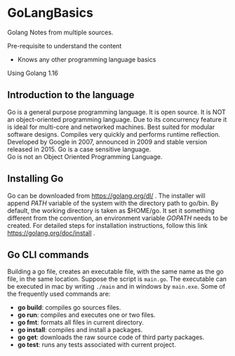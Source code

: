 # GoLangBasics

Golang Notes from multiple sources.

Pre-requisite to understand the content
- Knows any other programming language basics

Using Golang 1.16

## Introduction to the language
Go is a general purpose programming language. It is open source. It is NOT an object-oriented programming language. 
Due to its concurrency feature it is ideal for multi-core and networked machines. Best suited for modular
software designs. Compiles very quickly and performs runtime reflection. Developed
by Google in 2007, announced in 2009 and stable version released in 2015. Go is a
case sensitive language.  
Go is not an Object Oriented Programming Language.

## Installing Go
Go can be downloaded from https://golang.org/dl/ . The installer will append *PATH*
variable of the system with the directory path to go/bin. By default, the working directory
is taken as $HOME/go. It set it something different from the convention, an environment
variable *GOPATH* needs to be created. For detailed steps for installation instructions,
follow this link https://golang.org/doc/install .

## Go CLI commands
Building a go file, creates an executable file, with the same name as the go file,
in the same location. Suppose the script is ```main.go```. The executable can be
executed in mac by writing ```./main``` and in windows by ```main.exe```.
Some of the frequently used commands are:
* **go build**: compiles go sources files.
* **go run**: compiles and executes one or two files.
* **go fmt**: formats all files in current directory.
* **go install**: compiles and install a packages.
* **go get**: downloads the raw source code of third party packages.
* **go test**: runs any tests associated with current project.
